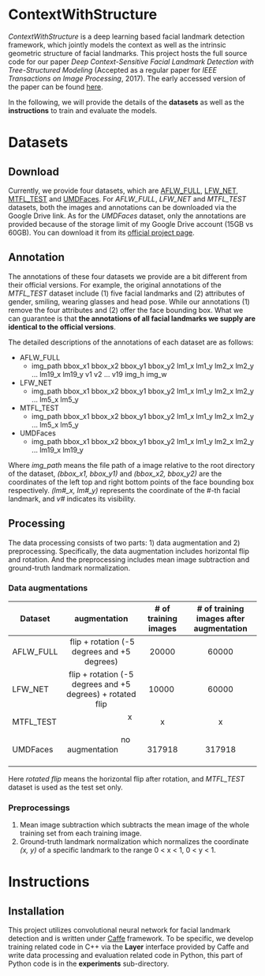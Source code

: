 # ContextWithStructure
*ContextWithStructure* is a deep learning based facial landmark detection framework, which jointly models the context as well as the intrinsic geometric structure of facial landmarks. This project hosts the full source code for our paper *Deep Context-Sensitive Facial Landmark Detection with Tree-Structured Modeling* (Accepted as a regular paper for *IEEE Transactions on Image Processing*, 2017). The early accessed version of the paper can be found [here](http://ieeexplore.ieee.org/document/8219746/).

In the following, we will provide the details of the **datasets** as well as the **instructions** to train and evaluate the models.

# Datasets
## Download
Currently, we provide four datasets, which are [AFLW_FULL](https://drive.google.com/open?id=1KntIVs2VfhJb3T2zj36Iptqwi-csoEMi), [LFW_NET](https://drive.google.com/open?id=1WJ1ZxJsj4hhIshYRKdVJnNCYQMZodPwe), [MTFL_TEST](https://drive.google.com/open?id=195YLR6aUVcmZiW8kFTk6g18sZsD1qdUk) and [UMDFaces](https://drive.google.com/open?id=1aB-lVsBvjIIlD4sTLrRH3sVLpB_GJUjV). For *AFLW_FULL*, *LFW_NET* and *MTFL_TEST* datasets, both the images and annotations can be downloaded via the Google Drive link. As for the *UMDFaces* dataset, only the annotations are provided because of the storage limit of my Google Drive account (15GB vs 60GB). You can download it from its [official project page](http://www.umdfaces.io/). 

## Annotation
The annotations of these four datasets we provide are a bit different from their official versions. For example, the original annotations of the *MTFL_TEST* dataset include (1) five facial landmarks and (2) attributes of gender, smiling, wearing glasses and head pose. While our annotations (1) remove the four attributes and (2) offer the face bounding box. What we can guarantee is that **the annotations of all facial landmarks we supply are identical to the official versions**. 

The detailed descriptions of the annotations of each dataset are as follows:
* AFLW_FULL
  * img_path bbox_x1 bbox_x2 bbox_y1 bbox_y2 lm1_x lm1_y lm2_x lm2_y ... lm19_x lm19_y v1 v2 ... v19 img_h img_w
* LFW_NET
  * img_path bbox_x1 bbox_x2 bbox_y1 bbox_y2 lm1_x lm1_y lm2_x lm2_y ... lm5_x lm5_y
* MTFL_TEST
  * img_path bbox_x1 bbox_x2 bbox_y1 bbox_y2 lm1_x lm1_y lm2_x lm2_y ... lm5_x lm5_y
* UMDFaces
  * img_path bbox_x1 bbox_x2 bbox_y1 bbox_y2 lm1_x lm1_y lm2_x lm2_y ... lm19_x lm19_y
  
Where *img_path* means the file path of a image relative to the root directory of the dataset, *(bbox_x1, bbox_y1)* and *(bbox_x2, bbox_y2)* are the coordinates of the left top and right bottom points of the face bounding box respectively. *(lm#_x, lm#_y)* represents the coordinate of the #-th facial landmark, and *v#* indicates its visibility. 

## Processing
The data processing consists of two parts: 1) data augmentation and 2) preprocessing. Specifically, the data augmentation includes horizontal flip and rotation. And the preprocessing includes mean image subtraction and ground-truth landmark normalization. 

### Data augmentations

| Dataset | augmentation | # of training images | # of training images after augmentation |
| ------- | :----------: | :------------------: | :-------------------------------------: |
| AFLW_FULL | flip + rotation (-5 degrees and +5 degrees)                | 20000 | 60000 |
|  LFW_NET  | flip + rotation (-5 degrees and +5 degrees) + rotated flip | 10000 | 60000 |                                            
| MTFL_TEST |                               x                            |   x   |   x   |
| UMDFaces  |                        no augmentation                     | 317918| 317918|       

Here *rotated flip* means the horizontal flip after rotation, and *MTFL_TEST* dataset is used as the test set only. 

### Preprocessings
1. Mean image subtraction which subtracts the mean image of the whole training set from each training image.
2. Ground-truth landmark normalization which normalizes the coordinate *(x, y)* of a specific landmark to the range 0 < x < 1, 0 < y < 1.

# Instructions
## Installation
This project utilizes convolutional neural network for facial landmark detection and is written under [Caffe](https://github.com/BVLC/caffe) framework. To be specific, we develop training related code in C++ via the **Layer** interface provided by Caffe and write data processing and evaluation related code in Python, this part of Python code is in the **experiments** sub-directory. 




